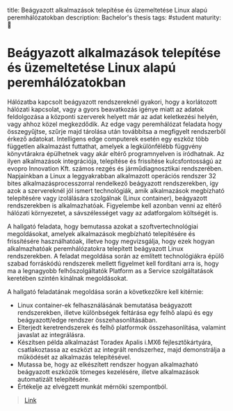 title: Beágyazott alkalmazások telepítése és üzemeltetése Linux alapú peremhálózatokban
description: Bachelor's thesis
tags: #student
maturity: 🌻

Beágyazott alkalmazások telepítése és üzemeltetése Linux alapú peremhálózatokban
================================================================================

Hálózatba kapcsolt beágyazott rendszereknél gyakori, hogy a korlátozott
hálózati kapcsolat, vagy a gyors beavatkozás igénye miatt az adatok
feldolgozása a központi szerverek helyett már az adat keletkezési
helyén, vagy ahhoz közel megkezdődik. Az edge vagy peremhálózat feladata
hogy összegyűjtse, szűrje majd tárolása után továbbítsa a megfigyelt
rendszerből érkező adatokat. Intelligens edge computerek esetén egy
eszköz több független alkalmazást futtathat, amelyek a legkülönfélébb
függvény könyvtárakra épülhetnek vagy akár eltérő programnyelven is
íródhatnak. Az ilyen alkalmazások integrációja, telepítése és frissítése
kulcsfontosságú az evopro Innovation Kft. számos rezgés és
járműdiagnosztikai rendszerében. Napjainkban a Linux a leggyakrabban
alkalmazott operációs rendszer 32 bites alkalmazásprocesszorral
rendelkező beágyazott rendszerekben, így azok a szervereknél jól ismert
technológiák, amik alkalmazások megbízható telepítésére vagy izolálására
szolgálnak (Linux container), beágyazott rendszerekben is
alkalmazhatóak. Figyelembe kell azonban venni az eltérő hálózati
környezetet, a sávszélességet vagy az adatforgalom költségét is.

A hallgató feladata, hogy bemutassa azokat a szoftvertechnológiai
megoldásokat, amelyek alkalmazások megbízható telepítésére és
frissítésére használhatóak, illetve hogy megvizsgálja, hogy ezek hogyan
alkalmazhatóak peremhálózatokra telepített beágyazott Linux
rendszerekben. A feladat megoldása során az említett technológiákra
épülő szabad forráskódú rendszerek mellett figyelmet kell fordítani arra
is, hogy ma a legnagyobb felhőszolgáltatók Platform as a Service
szolgáltatások keretében szintén kínálnak megoldásokat.

A hallgató feladatának megoldása során a következőkre kell kitérnie:

- Linux container-ek felhasználásának bemutatása beágyazott
  rendszerekben, illetve különbségek feltárása egy felhő alapú és egy
  beágyazott/edge rendszer összehasonlításában.
- Elterjedt keretrendszerek és felhő platformok összehasonlítása,
  valamint javaslat az integrálásra.
- Készítsen példa alkalmazást Toradex Apalis i.MX6 fejlesztőkártyára,
  csatlakoztassa az eszközt az integrált rendszerhez, majd demonstrálja
  a működését az alkalmazás telepítésével.
- Mutassa be, hogy az elkészített rendszer hogyan alkalmazható
  beágyazott eszközök tömeges kezelésére, illetve alkalmazások
  automatizált telepítésére.
- Értékelje az elvégzett munkát mérnöki szempontból.

> [Link]

  [Link]: https://diplomaterv.vik.bme.hu/hu/Theses/Beagyazott-alkalmazasok-telepitese-es
